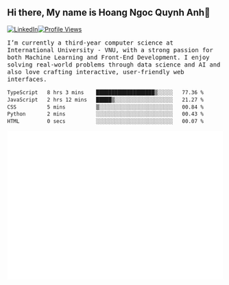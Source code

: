 ## Hi there, My name is Hoang Ngoc Quynh Anh👋

[![LinkedIn](https://img.shields.io/badge/LinkedIn-0077B5?style=flat&logo=linkedin&logoColor=white)](https://www.linkedin.com/in/quynhanh572004/)[![Profile Views](https://komarev.com/ghpvc/?username=quynhanhhoang572004&color=blue&style=flat-square)](https://github.com/quynhanhhoang572004)  

<samp> I’m currently a third-year computer science at International University - VNU, with a strong passion for both Machine Learning and Front-End Development. I enjoy solving real-world problems through data science and AI and also love crafting interactive, user-friendly web interfaces.<samp> 




<!--START_SECTION:waka-->

```txt
TypeScript   8 hrs 3 mins    ███████████████████▒░░░░░   77.36 %
JavaScript   2 hrs 12 mins   █████▒░░░░░░░░░░░░░░░░░░░   21.27 %
CSS          5 mins          ▒░░░░░░░░░░░░░░░░░░░░░░░░   00.84 %
Python       2 mins          ░░░░░░░░░░░░░░░░░░░░░░░░░   00.43 %
HTML         0 secs          ░░░░░░░░░░░░░░░░░░░░░░░░░   00.07 %
```

<!--END_SECTION:waka-->

![Full-year Contribution Calendar](https://github.com/quynhanhhoang572004/quynhanhhoang572004/blob/main/metrics.plugin.isocalendar.fullyear.svg)

